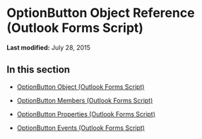 
# OptionButton Object Reference (Outlook Forms Script)

 **Last modified:** July 28, 2015


## In this section


-  [OptionButton Object (Outlook Forms Script)](8009dd64-44b5-3b66-e8d4-e3535e014396.md)
    
-  [OptionButton Members (Outlook Forms Script)](8a27d673-a2ef-459e-a732-118280338e88.md)
    
-  [OptionButton Properties (Outlook Forms Script)](545ccc38-7ca8-425f-8f70-c737a6763504.md)
    
-  [OptionButton Events (Outlook Forms Script)](2e086cf4-81f6-4baa-be7d-34431f2763de.md)
    
